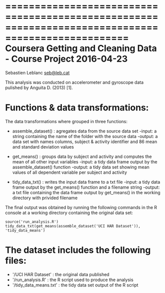 ===================================================================================================
Coursera Getting and Cleaning Data - Course Project                                      2016-04-23
===================================================================================================
Sebastien Leblanc                                                                       seb@leb.cat

This analysis was conducted on accelerometer and gyroscope data pulished by Anguita D. (2013) [1].

Functions & data transformations:
=========================================
The data transformations where grouped in three functions:

- assemble_dataset() : agregates data from the source data set
    -input: a string containing the name of the folder with the source data
    -output: a data set with names columns, subject & activity identifier and 86 mean and standard deviation values

- get_means() : groups data by subject and activity and computes the mean of all other input variables
    -input: a tidy data frame output by the assemble_dataset() function
    -output: a tidy data set showing mean values of all dependent variable per subject and activity

- tidy_data_txt() : writes the input data frame to a txt file
    -input: a tidy data frame output by the get_means() function and a filename string
    -output: a txt file containing the data frame output by get_means() in the working directory with privided filename
    
The final output was obtained by running the following commands in the R console at a working directory containing the original data set:
    
    source('run_analysis.R')
    tidy_data_txt(get_means(assemble_dataset('UCI HAR Dataset')), 'tidy_data_means')


The dataset includes the following files:
=========================================
- '/UCI HAR Dataset' : the original data published
- '/run_analysis.R' : the R script used to produce the analysis
- '/tidy_data_means.txt' : the tidy data set output of the R script 


